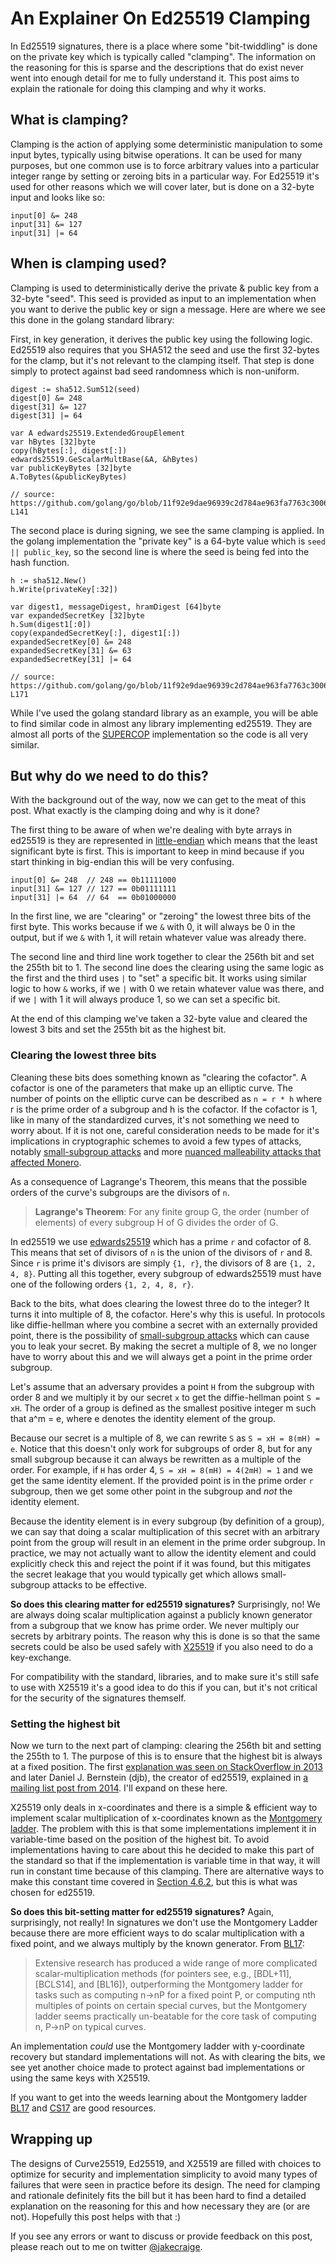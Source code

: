 # An Explainer On Ed25519 Clamping

In Ed25519 signatures, there is a place where some "bit-twiddling" is done on the
private key which is typically called "clamping". The information on the
reasoning for this is sparse and the descriptions that do exist never went into
enough detail for me to fully understand it. This post aims to explain the
rationale for doing this clamping and why it works.

## What is clamping?

Clamping is the action of applying some deterministic manipulation to some
input bytes, typically using bitwise operations. It can be used for many
purposes, but one common use is to force arbitrary values into a particular
integer range by setting or zeroing bits in a particular way. For Ed25519 it's
used for other reasons which we will cover later, but is done on a 32-byte
input and looks like so:

```
input[0] &= 248
input[31] &= 127
input[31] |= 64
```

## When is clamping used?

Clamping is used to deterministically derive the private & public key from
a 32-byte "seed". This seed is provided as input to an implementation when you
want to derive the public key or sign a message. Here are where we see this done
in the golang standard library:

First, in key generation, it derives the public key using the following logic.
Ed25519 also requires that you SHA512 the seed and use the first 32-bytes for
the clamp, but it's not relevant to the clamping itself. That step is done
simply to protect against bad seed randomness which is non-uniform.

```
digest := sha512.Sum512(seed)
digest[0] &= 248
digest[31] &= 127
digest[31] |= 64

var A edwards25519.ExtendedGroupElement
var hBytes [32]byte
copy(hBytes[:], digest[:])
edwards25519.GeScalarMultBase(&A, &hBytes)
var publicKeyBytes [32]byte
A.ToBytes(&publicKeyBytes)

// source: https://github.com/golang/go/blob/11f92e9dae96939c2d784ae963fa7763c300660b/src/crypto/ed25519/ed25519.go#L98-L141
```

The second place is during signing, we see the same clamping is applied. In the
golang implementation the "private key" is a 64-byte value which is `seed ||
public_key`, so the second line is where the seed is being fed into the hash
function.

```
h := sha512.New()
h.Write(privateKey[:32])

var digest1, messageDigest, hramDigest [64]byte
var expandedSecretKey [32]byte
h.Sum(digest1[:0])
copy(expandedSecretKey[:], digest1[:])
expandedSecretKey[0] &= 248
expandedSecretKey[31] &= 63
expandedSecretKey[31] |= 64

// source: https://github.com/golang/go/blob/11f92e9dae96939c2d784ae963fa7763c300660b/src/crypto/ed25519/ed25519.go#L162-L171
```

While I've used the golang standard library as an example, you will be able to
find similar code in almost any library implementing ed25519. They are almost
all ports of the [SUPERCOP] implementation so the code is all very similar.

[SUPERCOP]: http://bench.cr.yp.to/supercop.html

## But why do we need to do this?

With the background out of the way, now we can get to the meat of this post.
What exactly is the clamping doing and why is it done?

The first thing to be aware of when we're dealing with byte arrays in ed25519
is they are represented in [little-endian] which means that the least
significant byte is first. This is important to keep in mind because if you
start thinking in big-endian this will be very confusing.

[little-endian]: https://en.wikipedia.org/wiki/Endianness

```
input[0] &= 248  // 248 == 0b11111000
input[31] &= 127 // 127 == 0b01111111
input[31] |= 64  // 64  == 0b01000000
```

In the first line, we are "clearing" or "zeroing" the lowest three bits of the
first byte. This works because if we `&` with 0, it will always be 0 in the
output, but if we `&` with 1, it will retain whatever value was already there.

The second line and third line work together to clear the 256th bit and set the
255th bit to 1. The second line does the clearing using the same logic as the
first and the third uses `|` to "set" a specific bit. It works using similar
logic to how `&` works, if we `|` with 0 we retain whatever value was there,
and if we `|` with 1 it will always produce 1, so we can set a specific bit.

At the end of this clamping we've taken a 32-byte value and cleared the lowest
3 bits and set the 255th bit as the highest bit.

### Clearing the lowest three bits

Cleaning these bits does something known as "clearing the cofactor". A cofactor
is one of the parameters that make up an elliptic curve. The number of points
on the elliptic curve can be described as `n = r * h` where r is the prime
order of a subgroup and h is the cofactor. If the cofactor is 1, like in many
of the standardized curves, it's not something we need to worry about.  If it
is not one, careful consideration needs to be made for it's implications in
cryptographic schemes to avoid a few types of attacks, notably [small-subgroup
attacks] and more [nuanced malleability attacks that affected
Monero][monero-attack].

As a consequence of Lagrange's Theorem, this means that the possible orders of
the curve's subgroups are the divisors of `n`.

> **Lagrange's Theorem**: For any finite group G, the order (number of
> elements) of every subgroup H of G divides the order of G.

In ed25519 we use [edwards25519] which has a prime `r` and cofactor of 8. This
means that set of divisors of `n` is the union of the divisors of `r` and 8.
Since `r` is prime it's divisors are simply `{1, r}`, the divisors of 8 are
`{1, 2, 4, 8}`. Putting all this together, every subgroup of edwards25519 must
have one of the following orders `{1, 2, 4, 8, r}`.

Back to the bits, what does clearing the lowest three do to the integer? It
turns it into multiple of 8, the cofactor. Here's why this is useful. In
protocols like diffie-hellman where you combine a secret with an externally
provided point, there is the possibility of [small-subgroup attacks] which can
cause you to leak your secret. By making the secret a multiple of 8, we no
longer have to worry about this and we will always get a point in the prime
order subgroup.

Let's assume that an adversary provides a point `H` from the subgroup with
order 8 and we multiply it by our secret `x` to get the diffie-hellman point `S
= xH`. The order of a group is defined as the smallest positive integer m such
that a^m = e, where e denotes the identity element of the group.

Because our secret is a multiple of 8, we can rewrite `S` as `S = xH = 8(mH) =
e`. Notice that this doesn't only work for subgroups of order 8, but for any
small subgroup because it can always be rewritten as a multiple of the order.
For example, if `H` has order 4, `S = xH = 8(mH) = 4(2mH) = 1` and we get the
same identity element. If the provided point is in the prime order `r`
subgroup, then we get some other point in the subgroup and _not_ the identity
element.

Because the identity element is in every subgroup (by definition of a group), we
can say that doing a scalar multiplication of this secret with an arbitrary
point from the group will result in an element in the prime order subgroup. In
practice, we may not actually want to allow the identity element and could
explicitly check this and reject the point if it was found, but this mitigates
the secret leakage that you would typically get which allows small-subgroup
attacks to be effective.

**So does this clearing matter for ed25519 signatures?** Surprisingly, no! We
are always doing scalar multiplication against a publicly known generator from
a subgroup that we know has prime order. We never multiply our secrets by
arbitrary points. The reason why this is done is so that the same secrets could
be also be used safely with [X25519] if you also need to do a key-exchange.

For compatibility with the standard, libraries, and to make sure it's still
safe to use with X25519 it's a good idea to do this if you can, but it's not
critical for the security of the signatures themself.

[small-subgroup attacks]: https://tools.ietf.org/html/rfc2785
[monero-attack]: https://web.getmonero.org/2017/05/17/disclosure-of-a-major-bug-in-cryptonote-based-currencies.html
[edwards25519]: https://tools.ietf.org/html/rfc7748#section-4.1
[X25519]: https://tools.ietf.org/html/rfc7748#section-5

### Setting the highest bit

Now we turn to the next part of clamping: clearing the 256th bit and setting the
255th to 1. The purpose of this is to ensure that the highest bit is always at
a fixed position. The first [explanation was seen on StackOverflow in
2013][high-bit] and later Daniel J. Bernstein (djb), the creator of ed25519,
explained in [a mailing list post from 2014]. I'll expand on these here.

X25519 only deals in x-coordinates and there is a simple & efficient way to
implement scalar multiplication of x-coordinates known as the [Montgomery
ladder][ladder]. The problem with this is that some implementations implement
it in variable-time based on the position of the highest bit. To avoid
implementations having to care about this he decided to make this part of the
standard so that if the implementation is variable time in that way, it will
run in constant time because of this clamping. There are alternative ways to
make this constant time covered in [Section 4.6.2][ladder], but this is what
was chosen for ed25519.

**So does this bit-setting matter for ed25519 signatures?** Again,
surprisingly, not really! In signatures we don't use the Montgomery Ladder
because there are more efficient ways to do scalar multiplication with a fixed
point, and we always multiply by the known generator. From [BL17][ladder]:

> Extensive research has produced a wide range of more complicated
> scalar-multiplication methods (for pointers see, e.g., [BDL+11],[BCLS14], and
> [BL16]), outperforming the Montgomery ladder for tasks such as computing n→nP for
> a fixed point P, or computing nth multiples of points on certain special curves, but
> the Montgomery ladder seems practically un-beatable for the core task of
> computing n, P→nP on typical curves.

An implementation _could_ use the Montgomery ladder with y-coordinate recovery
but standard implementations will not. As with clearing the bits, we see yet
another choice made to protect against bad implementations or using the same
keys with X25519.

If you want to get into the weeds learning about the Montgomery ladder
[BL17][ladder] and [CS17][Costello] are good resources.

[high-bit]: https://crypto.stackexchange.com/a/11818
[a mailing list post from 2014]: https://mailarchive.ietf.org/arch/msg/cfrg/pt2bt3fGQbNF8qdEcorp-rJSJrc/
[ladder]: https://eprint.iacr.org/2017/293.pdf
[Costello]: https://eprint.iacr.org/2017/212.pdf

## Wrapping up

The designs of Curve25519, Ed25519, and X25519 are filled with choices to
optimize for security and implementation simplicity to avoid many types of
failures that were seen in practice before its design. The need for clamping
and rationale definitely fits the bill but it has been hard to find a detailed
explanation on the reasoning for this and how necessary they are (or are not).
Hopefully this post helps with that :)

If you see any errors or want to discuss or provide feedback on this post,
please reach out to me on twitter [@jakecraige](https://twitter.com/jakecraige).
